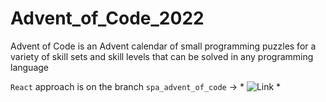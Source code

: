 # Advent_of_Code_2022
Advent of Code is an Advent calendar of small programming puzzles for a variety of skill sets and skill levels that can be solved in any programming language


`React` approach is on the branch `spa_advent_of_code` -> * ![Link](https://github.com/JideOgunlana/advent_of_Code_2022/tree/spa_advent_of_code) *
